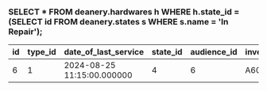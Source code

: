 ### SELECT * FROM deanery.hardwares h WHERE h.state_id = <br /> (SELECT id FROM deanery.states s WHERE s.name = 'In Repair');
| id | type\_id | date\_of\_last\_service | state\_id | audience\_id | inventory\_number |
| :--- | :--- | :--- | :--- | :--- | :--- |
| 6 | 1 | 2024-08-25 11:15:00.000000 | 4 | 6 | A6006 |
